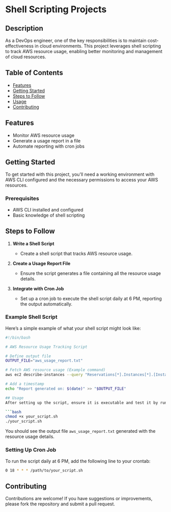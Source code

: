 # Shell Scripting Projects

## Description
As a DevOps engineer, one of the key responsibilities is to maintain cost-effectiveness in cloud environments. This project leverages shell scripting to track AWS resource usage, enabling better monitoring and management of cloud resources.

## Table of Contents
- [Features](#features)
- [Getting Started](#getting-started)
- [Steps to Follow](#steps-to-follow)
- [Usage](#usage)
- [Contributing](#contributing)

## Features
- Monitor AWS resource usage
- Generate a usage report in a file
- Automate reporting with cron jobs

## Getting Started
To get started with this project, you'll need a working environment with AWS CLI configured and the necessary permissions to access your AWS resources.

### Prerequisites
- AWS CLI installed and configured
- Basic knowledge of shell scripting

## Steps to Follow
1. **Write a Shell Script**
   - Create a shell script that tracks AWS resource usage.
   
2. **Create a Usage Report File**
   - Ensure the script generates a file containing all the resource usage details.
   
3. **Integrate with Cron Job**
   - Set up a cron job to execute the shell script daily at 6 PM, reporting the output automatically.

### Example Shell Script
Here’s a simple example of what your shell script might look like:

```bash
#!/bin/bash

# AWS Resource Usage Tracking Script

# Define output file
OUTPUT_FILE="aws_usage_report.txt"

# Fetch AWS resource usage (Example command)
aws ec2 describe-instances --query "Reservations[*].Instances[*].[InstanceId,InstanceType,State.Name]" > "$OUTPUT_FILE"

# Add a timestamp
echo "Report generated on: $(date)" >> "$OUTPUT_FILE"

## Usage
After setting up the script, ensure it is executable and test it by running:

```bash
chmod +x your_script.sh
./your_script.sh
```

You should see the output file `aws_usage_report.txt` generated with the resource usage details.

### Setting Up Cron Job
To run the script daily at 6 PM, add the following line to your crontab:

```bash
0 18 * * * /path/to/your_script.sh
```

## Contributing
Contributions are welcome! If you have suggestions or improvements, please fork the repository and submit a pull request.

